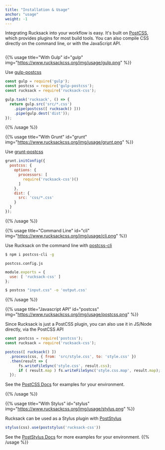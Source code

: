 ```yaml
---
title: "Installation & Usage"
anchor: "usage"
weight: -1
---
```


Integrating Rucksack into your workflow is easy. It's built on [PostCSS](https://github.com/postcss/postcss), which provides plugins for most build tools. You can also compile CSS directly on the command line, or with the JavaScript API.

<div style="overflow: auto;">

{{% usage title="With Gulp" id="gulp" img="https://www.rucksackcss.org/img/usage/gulp.png" %}}

Use [gulp-postcss](https://github.com/postcss/gulp-postcss)

```js
const gulp = require('gulp');
const postcss = require('gulp-postcss');
const rucksack = require('rucksack-css');

gulp.task('rucksack', () => {
  return gulp.src('src/*.css')
    .pipe(postcss([ rucksack() ]))
    .pipe(gulp.dest('dist'));
});
```

{{% /usage %}}

{{% usage title="With Grunt" id="grunt" img="https://www.rucksackcss.org/img/usage/grunt.png" %}}

Use [grunt-postcss](https://github.com/nDmitry/grunt-postcss)

```js
grunt.initConfig({
  postcss: {
    options: {
      processors: [
        require('rucksack-css')()
      ]
    },
    dist: {
      src: 'css/*.css'
    }
  }
});
```

{{% /usage %}}

{{% usage title="Command Line" id="cli" img="https://www.rucksackcss.org/img/usage/cli.png" %}}

Use Rucksack on the command line with [postcss-cli](https://github.com/postcss/postcss-cli)

```sh
$ npm i postcss-cli -g
```

`postcss.config.js`

```js
module.exports = {
  use: [ 'rucksack-css' ]
};
```

```sh
$ postcss "input.css" -o 'output.css'
```

{{% /usage %}}

{{% usage title="Javascript API" id="postcss" img="https://www.rucksackcss.org/img/usage/postcss.png" %}}

Since Rucksack is just a PostCSS plugin, you can also use it in JS/Node directly, via the PostCSS API

```js
const postcss = require('postcss');
const rucksack = require('rucksack-css');

postcss([ rucksack() ])
  .process(css, { from: 'src/style.css', to: 'style.css' })
  .then(result => {
      fs.writeFileSync('style.css', result.css);
      if ( result.map ) fs.writeFileSync('style.css.map', result.map);
  });
```

See the [PostCSS Docs](https://github.com/postcss/postcss) for examples for your environment.

{{% /usage %}}

{{% usage title="With Stylus" id="stylus" img="https://www.rucksackcss.org/img/usage/stylus.png" %}}

Rucksack can be used as a Stylus plugin with [PostStylus](https://github.com/seaneking/poststylus)

```js
stylus(css).use(poststylus('rucksack-css'))
```

See the [PostStylus Docs](https://github.com/seaneking/poststylus) for more examples for your environment.
{{% /usage %}}

</div>
